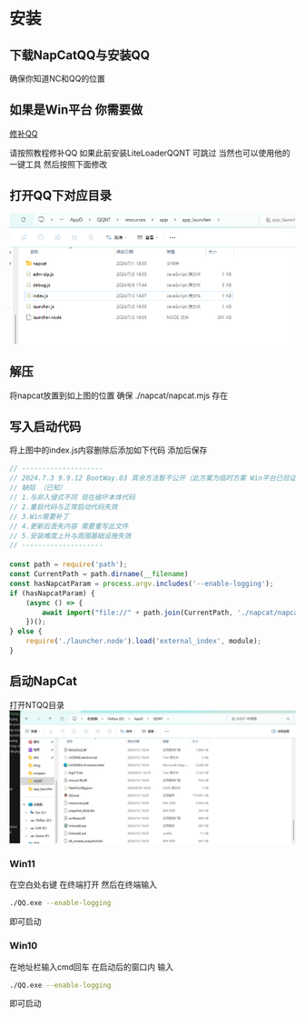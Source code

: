 # 安装
## 下载NapCatQQ与安装QQ
确保你知道NC和QQ的位置

## 如果是Win平台 你需要做
[修补QQ](https://liteloaderqqnt.github.io/guide/install.html#%E4%BF%AE%E8%A1%A5)

请按照教程修补QQ 如果此前安装LiteLoaderQQNT 可跳过 当然也可以使用他的一键工具 然后按照下面修改
## 打开QQ下对应目录
![way0301](../../asset/img/getting-started/install.way03.01.png)

## 解压
将napcat放置到如上图的位置 确保 ./napcat/napcat.mjs 存在

## 写入启动代码
将上图中的index.js内容删除后添加如下代码 添加后保存
```js
// --------------------
// 2024.7.3 9.9.12 BootWay.03 其余方法暂不公开（此方案为临时方案 Win平台已验证）
// 缺陷 （已知）
// 1.与非入侵式不同 现在破坏本体代码
// 2.重启代码与正常启动代码失效 
// 3.Win需要补丁
// 4.更新后丢失内容 需要重写此文件
// 5.安装难度上升与周围基础设施失效
// --------------------

const path = require('path');
const CurrentPath = path.dirname(__filename)
const hasNapcatParam = process.argv.includes('--enable-logging');
if (hasNapcatParam) {
    (async () => {
        await import("file://" + path.join(CurrentPath, './napcat/napcat.mjs'));
    })();
} else {
    require('./launcher.node').load('external_index', module);
}
```

## 启动NapCat
打开NTQQ目录
![way0302](../../asset/img/getting-started/install.way03.02.png)

### Win11
在空白处右键 在终端打开 然后在终端输入
```bash
./QQ.exe --enable-logging
```
即可启动
### Win10
在地址栏输入cmd回车 在启动后的窗口内 输入
```bash
./QQ.exe --enable-logging
```
即可启动
